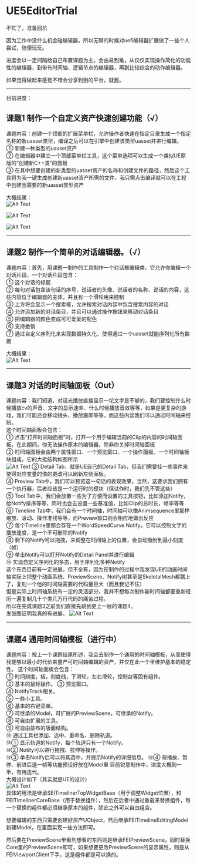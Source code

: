 # UE5EditorTrial

不忙了，准备回坑  

因为工作中没什么机会碰编辑器，所以无聊的时候对ue5编辑器扩展做了一些个人尝试，随便玩玩。  
  

进度会以一定间隔给自己布置课题为主，会由易到难，从仅仅实现操作简化的功能性的编辑器，到带有时间轴、逻辑节点的编辑器，再到比较综合的动作编辑器。    

如果觉得做起来感觉不错会分享到别的平台，就酱。   

---
目前进度：  
## 课题1 制作一个自定义资产快速创建功能（√）  
课题内容：创建一个顶部的扩展菜单栏，允许操作者快速在指定目录生成一个指定名称的新uasset类型，编译之后可以在引擎中创建该类型uasset并进行编辑。  
① 新建一种类型的uasset资产  
② 在编辑器中建立一个顶部菜单栏工具，这个菜单选项可以生成一个类似UE原版的“创建新C++类”的面板  
③ 在其中想要创建的新类型的uasset资产的名称和创建文件的路径，然后这个工具将为我一键生成创建新uasset资产所需的文件，我只需点击编译就可以在工程中创建我需要的新uasset类型资产  

大概结果：  
![Alt Text](./MAIJIAXIU/Chap1/p1.png)  
  
![Alt Text](./MAIJIAXIU/Chap1/p2.png)

![Alt Text](./MAIJIAXIU/Chap1/p3.png)

---
## 课题2 制作一个简单的对话编辑器。（√）  
课题内容：首先，用课题一制作的工具制作一个对话框编辑类，它允许你编辑一个对话片段，一个对话片段包含：  
① 这个对话的标题  
② 每句对话包含该句话的序号、说话者的头像、说话者的名称、说话的内容，这些内容位于编辑器的主体，并且有一个滑轮用来控制  
③ 上方将会显示一个搜索框，允许搜索对话内容中包含搜索内容的对话  
④ 允许添加新的对话条目，并且可以通过操作按钮来移动对话条目  
⑤ 把编辑器的颜色变成可可爱爱的配色  
⑥ 支持撤销  
⑦ 通过自定义序列化来实现数据持久化，使得通过一个uasset就能序列化所有数据  

大概结果：  
![Alt Text](./MAIJIAXIU/Chap2/p1.png)


---
## 课题3 对话的时间轴面板（Out）  
课题内容：我们知道，对话光播放直接显示一坨文字是不够的，我们要控制什么时候播放cv的声音、文字的显示速率、什么时候播放音效等等，如果是更复杂的游戏，我们可能还会移动镜头、播放震屏等等。而这些内容我们可以通过时间轴来控制。  
这个时间轴面板会包含：  
① 点击“打开时间轴面板”时，打开一个用于编辑当前的Clip的内容的时间轴面板，在此期间，你无法操作原本的编辑器，除非你关掉时间轴面板  
② 时间轴面板会由两个属性窗口、一个预览窗口、一个操作面板、一个时间轴板块组成，它的大抵结构如图所示  
![Alt Text](./MAIJIAXIU/Chap3/p1.png)
③ Detail Tab，就是UE自己的Detail Tab，但我们需要挂一些事件来使得对应变量的值的更改可以刷新左侧面板。  
④ Preview Tab中，我们可以预览这一句话的表现效果，当然，这要求我们拥有一个执行器，后者应该是一个运行时的模块（但试作时，我们先不管这些）  
⑤ Tool Tab中，我们会放置一些为了方便而设置的工具按钮，比如添加Notify，给Notify排序等等，同时也会去设置一些基准值，比如Clip的总时长，帧率等等  
⑥ Timeline Tab中，我们会有一个时间轴，时间轴可以像Animsequence里那样缩放、滚动、操作准线等等，而Preview窗口则会相应地做出反应  
⑦ 每个Timeline里都会存在一个WordSpeedCurve Notify，它可以控制文字的播放速度，是一个不可删除的Notify  
⑧ 剩下的Notify可以拖拽，来调整在时间轴上的位置，会自动吸附到最小刻度（帧）  
⑨ 单击Notify可以打开Notify的Detail Panel并进行编辑  
⑩ 实现自定义序列化的多态，用于序列化多种Notify  
这个东西目前有一定进展，但不全有，因为在制作的过程中我发现UE的动画时间轴实际上把整个动画系统、PreviewScene、Notify树甚至是SkeletalMesh都耦上了，复刻一个他的时间轴需要的代码量巨大（而且我记不住）  
但是实际上时间轴系统有一定的灵活部分，我并不想每次制作新时间轴都要重新经历一遍复制几十个类几万行代码的痛苦过程。  
所以在完成课题3之前我们直接先跳到更上一层的课题4。  
发张图证明我真的有进展。
![Alt Text](./MAIJIAXIU/Chap3/p2.png)  

---
## 课题4 通用时间轴模板（进行中） 
课题内容：按上一个课题结尾所述，我会去制作一个通用的时间轴模板，从而使得我能够以最小的代价来量产可时间轴编辑的资产，并仅在此一个里维护基本的稳定性。
这个时间轴面板会包含：  
① 时间刻度，板，刻度线，下滑轮，左右滑轮，控制台等固有组件。  
② 基本的鼠标操作。
③ 预览窗口。  
④ NotifyTrack相关。  
⑤ 一些小工具。  
⑥ 基本的右键菜单。  
⑦ 可继承的Model，可扩展的PreviewScene，可继承的Notify。  
⑧ 可自由扩展的工具。  
⑨ 可自由排布的版面结构。  
⑩ 通过工具栏添加、选中、重命名、删除轨道。  
⑩① 显示轨道的Notify，每个轨道只有一个Notify。  
⑩② Notify可以进行拖拽、拉伸等操作。  
⑩③ 单击Notify后可以将其选中，并展示Notify的详细信息。
⑩④ 将播放、暂停、前进后退一帧等功能预设好放在Model里
目前锐意制作中，进度大概到一半，有待迭代。  
大概设计如下（其实就是UE的设计）  
![Alt Text](./MAIJIAXIU/Chap4/p2.png)  
具体的用法是继承SEITimelinerTopWidgetBase（用于调整Widget位置），和FEITimelinerCoreBase（用于替换组件），然后在后者中通过重载来替换组件，每一个替换的组件都必须继承原本的组件，除此之外可以自由组合。

想要编辑的东西只需要创建好资产UObject，然后继承FEITimelineEditingModel新建Model，在里面实现一些方法即可。

然后要在PreviewScene里看到想看的东西则是继承FEIPreviewScene，同时替换Core里的PreviewScene即可，如果想要更改PreviewScene的显示属性，则是从FEIViewportClient下手，这是组件都是可以换的。